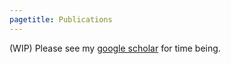 ```yaml
---
pagetitle: Publications
---
```


(WIP)
Please see my [google scholar](https://scholar.google.com/citations?user=rzZqLbcAAAAJ&hl=en) for time being.


